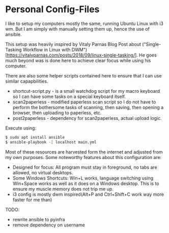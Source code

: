 # Personal Config-Files

I like to setup my computers mostly the same, running Ubuntu Linux with i3 wm. But I am simply with manually setting them up, hence the use of ansible.

This setup was heavily inspired by Vitaly Parnas Blog Post about ("Single-Tasking Workflow in Linux with DWM")[https://vitalyparnas.com/posts/2018/09/linux-single-tasking/]. 
He goes much beyond was is done here to achieve clear focus while using his computer.

There are also some helper scripts contained here to ensure that I can use similar capapbilities.

- shortcut-script.py - is a small watchdog script for my macro keyboard so I can have some tasks on a special keyboard itself.
- scan2paperless - modified paperless scan script so I do not have to perform the bothersome tasks of scanning, then saving, then opening a browser, then uploading to paperless, etc.
- post2paperless - dependency for scan2paperless, actual upload logic.

Execute using:
```bash
$ sudo apt install ansible
$ ansible-playbook -I localhost main.yml
```

Most of these resources are harvested form the internet and adjusted from my own purposes. Some noteworthy features about this configuration are:
- Designed for focus: All program must stay in foreground, no tabs are allowed, no virtual desktops. 
- Some Windows Shortcuts: Win+L works, language switching using Win+Space works as well as it does on a Windows desktop. This is to ensure my muscle memory does not trip me up.
- i3 config is mostly dwm inspired(Alt+P and Ctrl+Shift+C work way more faster for me than)

TODO:
- rewrite ansible to pyinfra
- remove dependency on username
